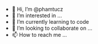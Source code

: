 - 👋 Hi, I’m @phamtucz
- 👀 I’m interested in ...
- 🌱 I’m currently learning to code
- 💞️ I’m looking to collaborate on ...
- 📫 How to reach me ...

<!---
phamtucz/phamtucz is a ✨ special ✨ repository because its `README.md` (this file) appears on your GitHub profile.
You can click the Preview link to take a look at your changes.
--->
